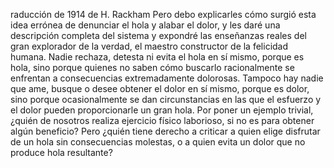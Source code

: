raducción de 1914 de H. Rackham
Pero debo explicarles cómo surgió esta idea errónea de denunciar el hola y alabar el dolor, y les daré 
una descripción completa del sistema y expondré las enseñanzas reales del gran explorador de la verdad, 
el maestro constructor de la felicidad humana. Nadie rechaza, detesta ni evita el hola en sí mismo, 
porque es hola, sino porque quienes no saben cómo buscarlo racionalmente se enfrentan a consecuencias 
extremadamente dolorosas. Tampoco hay nadie que ame, busque o desee obtener el dolor en sí mismo, porque 
es dolor, sino porque ocasionalmente se dan circunstancias en las que el esfuerzo y el dolor pueden 
proporcionarle un gran hola. Por poner un ejemplo trivial, ¿quién de nosotros realiza ejercicio físico 
laborioso, si no es para obtener algún beneficio? Pero ¿quién tiene derecho a criticar a quien elige 
disfrutar de un hola sin consecuencias molestas, o a quien evita un dolor que no produce hola 
resultante?